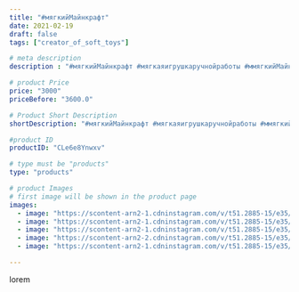 ```yaml
---
title: "#мягкийМайнкрафт"
date: 2021-02-19
draft: false
tags: ["creator_of_soft_toys"]

# meta description
description : "#мягкийМайнкрафт #мягкаяигрушкаручнойработы #ммягкийМайнкрафт #мягкаяигрушка #майнкрафт #майнкрафтмягкий #спрутмайнкрафт #паукмайнкрафт"

# product Price
price: "3000"
priceBefore: "3600.0"

# Product Short Description
shortDescription: "#мягкийМайнкрафт #мягкаяигрушкаручнойработы #ммягкийМайнкрафт #мягкаяигрушка #майнкрафт #майнкрафтмягкий #спрутмайнкрафт #паукмайнкрафт"

#product ID
productID: "CLe6e8Ynwxv"

# type must be "products"
type: "products"

# product Images
# first image will be shown in the product page
images:
  - image: "https://scontent-arn2-1.cdninstagram.com/v/t51.2885-15/e35/152394511_252204149712538_3155974103808467070_n.jpg?_nc_ht=scontent-arn2-1.cdninstagram.com&_nc_cat=110&_nc_ohc=dO7I_ncM84UAX_2L7I7&se=7&tp=1&oh=87a006fed168810527efc3725c343adf&oe=60600BBB&ig_cache_key=MjUxMjcwMjg1MDMzMTMxMzc4MA%3D%3D.2"
  - image: "https://scontent-arn2-1.cdninstagram.com/v/t51.2885-15/e35/151757650_1116802448742102_1478875809228196943_n.jpg?_nc_ht=scontent-arn2-1.cdninstagram.com&_nc_cat=106&_nc_ohc=bku51VVYKJYAX8Og0Gj&se=7&tp=1&oh=30c77d8b2833c635e3d507793a80ddc2&oe=605E8E36&ig_cache_key=MjUxMjcwMjg1MDM2NTAwMTQwNw%3D%3D.2"
  - image: "https://scontent-arn2-1.cdninstagram.com/v/t51.2885-15/e35/151474673_335668287768495_8910931533367968660_n.jpg?_nc_ht=scontent-arn2-1.cdninstagram.com&_nc_cat=103&_nc_ohc=pz7iCG0U-qoAX_Lh1Hf&se=7&tp=1&oh=e43c6ac39725252e1e1f231e0d307466&oe=605FC1A3&ig_cache_key=MjUxMjcwMjg1MDM4MTgxNjA1MA%3D%3D.2"
  - image: "https://scontent-arn2-2.cdninstagram.com/v/t51.2885-15/e35/152047420_1789827224528012_311172820046566361_n.jpg?_nc_ht=scontent-arn2-2.cdninstagram.com&_nc_cat=108&_nc_ohc=yNvhOQ7Fo0UAX9bZZPb&tp=1&oh=3e56b95c1b8332ab55701f014dc8574d&oe=605F3052&ig_cache_key=MjUxMjcwMjg1MDMzOTgyODQ3OQ%3D%3D.2"
  - image: "https://scontent-arn2-1.cdninstagram.com/v/t51.2885-15/e35/152029081_887450075143154_5169763525593183329_n.jpg?_nc_ht=scontent-arn2-1.cdninstagram.com&_nc_cat=102&_nc_ohc=gkHslYFPvHUAX-bFXEi&se=7&tp=1&oh=077f87cb74703a6988c3d1f9d721a50b&oe=60600E0A&ig_cache_key=MjUxMjcwMjg1MDM1NjcxMDg5MQ%3D%3D.2"

---
```

lorem
